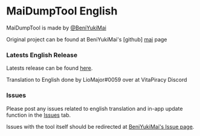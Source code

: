 # MaiDumpTool English

MaiDumpTool is made by [@BeniYukiMai][maicreator]

Original project can be found at BeniYukiMai's [github] [mai] page

### Latests English Release

Latests release can be found [here][ourreleases].

Translation to English done by LioMajor#0059 over at VitaPiracy Discord

### Issues

Please post any issues related to english translation and in-app update function in the [Issues][ourissues] tab.

Issues with the tool itself should be redirected at [BeniYukiMai's Issue page][maiissues].


[maicreator]: <https://github.com/BeniYukiMai>
   [mai]: <https://github.com/BeniYukiMai/MaiDumpTool>
   [ourreleases]: <https://github.com/TheRadziu/MaiDumpToolEN/releases>
   [ourissues]: <https://github.com/TheRadziu/MaiDumpToolEN/issues>
   [maiissues]: <https://github.com/BeniYukiMai/MaiDumpTool/issues>
   
  

  